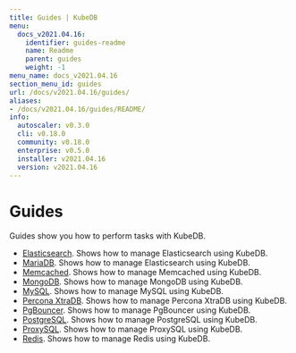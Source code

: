 ```yaml
---
title: Guides | KubeDB
menu:
  docs_v2021.04.16:
    identifier: guides-readme
    name: Readme
    parent: guides
    weight: -1
menu_name: docs_v2021.04.16
section_menu_id: guides
url: /docs/v2021.04.16/guides/
aliases:
- /docs/v2021.04.16/guides/README/
info:
  autoscaler: v0.3.0
  cli: v0.18.0
  community: v0.18.0
  enterprise: v0.5.0
  installer: v2021.04.16
  version: v2021.04.16
---
```


# Guides

Guides show you how to perform tasks with KubeDB.

- [Elasticsearch](/docs/v2021.04.16/guides/elasticsearch/README). Shows how to manage Elasticsearch using KubeDB.
- [MariaDB](/docs/v2021.04.16/guides/mariadb). Shows how to manage Elasticsearch using KubeDB.
- [Memcached](/docs/v2021.04.16/guides/memcached/README). Shows how to manage Memcached using KubeDB.
- [MongoDB](/docs/v2021.04.16/guides/mongodb/README). Shows how to manage MongoDB using KubeDB.
- [MySQL](/docs/v2021.04.16/guides/mysql/README). Shows how to manage MySQL using KubeDB.
- [Percona XtraDB](/docs/v2021.04.16/guides/percona-xtradb/README). Shows how to manage Percona XtraDB using KubeDB.
- [PgBouncer](/docs/v2021.04.16/guides/pgbouncer/README). Shows how to manage PgBouncer using KubeDB.
- [PostgreSQL](/docs/v2021.04.16/guides/postgres/README). Shows how to manage PostgreSQL using KubeDB.
- [ProxySQL](/docs/v2021.04.16/guides/proxysql/README). Shows how to manage ProxySQL using KubeDB.
- [Redis](/docs/v2021.04.16/guides/redis/README). Shows how to manage Redis using KubeDB.
